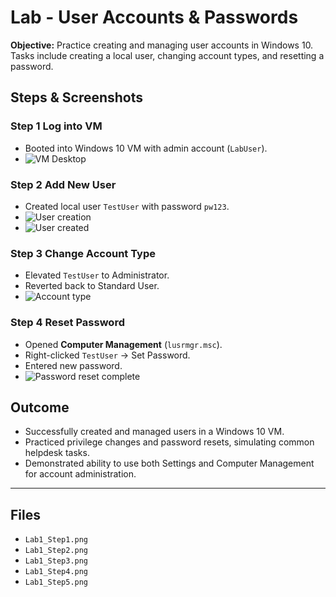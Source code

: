 # Lab - User Accounts & Passwords

**Objective:** 
Practice creating and managing user accounts in Windows 10. Tasks include creating a local user, changing account types, and resetting a password.

## Steps & Screenshots

### Step 1 Log into VM
- Booted into Windows 10 VM with admin account (`LabUser`).  
- ![VM Desktop](Lab1_Step1.png) 
### Step 2 Add New User
- Created local user `TestUser` with password `pw123`.  
- ![User creation](Lab1_Step2.png)
- ![User created](Lab1_Step3.png) 
### Step 3 Change Account Type
- Elevated `TestUser` to Administrator.  
- Reverted back to Standard User.  
- ![Account type](Lab1_Step4.png)  
### Step 4 Reset Password
- Opened **Computer Management** (`lusrmgr.msc`).  
- Right-clicked `TestUser` → Set Password.  
- Entered new password.  
- ![Password reset complete](Lab1_Step5.png) 

## Outcome
- Successfully created and managed users in a Windows 10 VM.  
- Practiced privilege changes and password resets, simulating common helpdesk tasks.  
- Demonstrated ability to use both Settings and Computer Management for account administration.  

---

## Files
- `Lab1_Step1.png`
- `Lab1_Step2.png`  
- `Lab1_Step3.png`  
- `Lab1_Step4.png`  
- `Lab1_Step5.png`  
